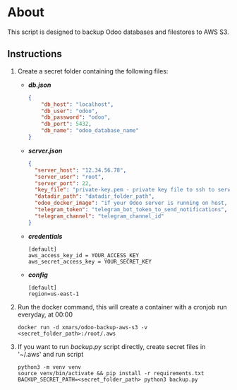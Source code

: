 # About
This script is designed to backup Odoo databases and filestores to AWS S3.

## Instructions
1. Create a secret folder containing the following files:

   - **_db.json_**
     ```json
     {
         "db_host": "localhost",
         "db_user": "odoo",
         "db_password": "odoo",
         "db_port": 5432,
         "db_name": "odoo_database_name"
     }
     ```

   - **_server.json_**
     ```json
     {
       "server_host": "12.34.56.78",
       "server_user": "root",
       "server_port": 22,
       "key_file": "private-key.pem - private key file to ssh to server - add the key file with the same name to the secret folder",
       "datadir_path": "datadir_folder_path",
       "odoo_docker_image": "if your Odoo server is running on host, ignore this parameter",
       "telegram_token": "telegram_bot_token_to_send_notifications",
       "telegram_channel": "telegram_channel_id"
     }
     ```

   - **_credentials_**
     ```
     [default]
     aws_access_key_id = YOUR_ACCESS_KEY
     aws_secret_access_key = YOUR_SECRET_KEY
     ```

   - **_config_**
     ```
     [default]
     region=us-east-1
     ```

2. Run the docker command, this will create a container with a cronjob run everyday, at 00:00
   ```shell
   docker run -d xmars/odoo-backup-aws-s3 -v <secret_folder_path>:/root/.aws

3. If you want to run *backup.py* script directly, create secret files in '~/.aws' and run script
    ```shell
    python3 -m venv venv
    source venv/bin/activate && pip install -r requirements.txt 
    BACKUP_SECRET_PATH=<secret_folder_path> python3 backup.py
    ```